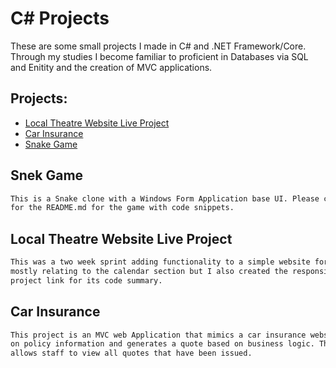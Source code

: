 # C# Projects

These are some small projects I made in C# and .NET Framework/Core. Through my studies I become
familiar to proficient in Databases via SQL and Enitity and the creation of MVC applications.

## Projects:

* [Local Theatre Website Live Project](https://github.com/bbtk421/liveprojects/tree/main/csharpliveproject)
* [Car Insurance](https://github.com/bbtk421/c--course-work/tree/master/basic_c%23/CarInsurance)
* [Snake Game](https://github.com/bbtk421/non-school-projects/tree/master/csharp/SnekGame)

## Snek Game

```html
This is a Snake clone with a Windows Form Application base UI. Please check the project link above
for the README.md for the game with code snippets.
```

## Local Theatre Website Live Project

```html
This was a two week sprint adding functionality to a simple website for a local theater. My work was 
mostly relating to the calendar section but I also created the responsive nav menu. Please click the 
project link for its code summary.
```

## Car Insurance

```html
This project is an MVC web Application that mimics a car insurance website. It takes the user's input 
on policy information and generates a quote based on business logic. There is also an admin page that 
allows staff to view all quotes that have been issued.
```


